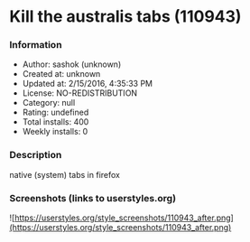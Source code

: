 # Kill the australis tabs (110943)

### Information
- Author: sashok (unknown)
- Created at: unknown
- Updated at: 2/15/2016, 4:35:33 PM
- License: NO-REDISTRIBUTION
- Category: null
- Rating: undefined
- Total installs: 400
- Weekly installs: 0


### Description
native (system) tabs in firefox


### Screenshots (links to userstyles.org)
![https://userstyles.org/style_screenshots/110943_after.png](https://userstyles.org/style_screenshots/110943_after.png)


